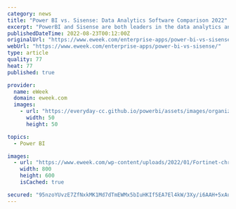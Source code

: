 ```yaml
---
category: news
title: "Power BI vs. Sisense: Data Analytics Software Comparison 2022"
excerpt: "PowerBI and Sisense are both leaders in the data analytics and BI sector. But which data platform is best for your business in terms of features, pricing, and use case? Sisense and Microsoft Power ..."
publishedDateTime: 2022-08-23T00:12:00Z
originalUrl: "https://www.eweek.com/enterprise-apps/power-bi-vs-sisense/"
webUrl: "https://www.eweek.com/enterprise-apps/power-bi-vs-sisense/"
type: article
quality: 77
heat: 77
published: true

provider:
  name: eWeek
  domain: eweek.com
  images:
    - url: "https://everyday-cc.github.io/powerbi/assets/images/organizations/eweek.com-50x50.jpg"
      width: 50
      height: 50

topics:
  - Power BI

images:
  - url: "https://www.eweek.com/wp-content/uploads/2022/01/Fortinet-christina-wocintechchat-com-R_W_9D-53lw-unsplash-1-1.jpg"
    width: 800
    height: 600
    isCached: true

secured: "95nzoYUvzE7ZfNxkMK1Md7dTmEWMx5bIuHKIf5EA7El4kW/3Xy/i6AAH+5xAu+LI8IVjXjLSXoFPZyWgBToJROrzUYUJJld9HisTUSxPbqsE536LunmdQBiowhWWfRtrSubjyjYYMb5iiQgXnIohmfMyAOPZUpbsO2DN20AwAn6d3/VEpavLsXoi0UjFSMC9lj9UsxdGvWlHM7s2V/TzToVKYTDtarJ72Xg4Z2SnwXYlRVABAgjporYUWhMVd8PVht3kXLdPF0cqIi+yUHvirArHkdpvOVB1Q2cFWTQVFyqL36spANZsYQpqrLc07jiNUH7EkvSW1RGFLr84s9lk0GC4kwf9RlzR5q2DQ5kdS9M=;zR7Z9QHzEKQ2D0yxJznMmg=="
---
```


